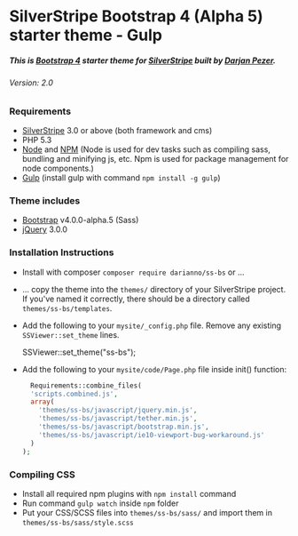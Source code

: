 # SilverStripe Bootstrap 4 (Alpha 5) starter theme - Gulp

##### This is [Bootstrap 4](https://v4-alpha.getbootstrap.com/) starter theme for [SilverStripe](http://silverstripe.org/) built by [Darjan Pezer](mailto:darjan@pezer.eu).
###### Version: 2.0

### Requirements
* [SilverStripe](http://silverstripe.org/) 3.0 or above (both framework and cms)
* PHP 5.3
* [Node](https://nodejs.org/en/) and [NPM](https://www.npmjs.com/package/plugin) (Node is used for dev tasks such as compiling sass, bundling and minifying js, etc. Npm is used for package management for node components.)
* [Gulp](http://gulpjs.com/) (install gulp with command `npm install -g gulp`)

### Theme includes
* [Bootstrap](https://v4-alpha.getbootstrap.com/) v4.0.0-alpha.5 (Sass)
* [jQuery](https://jquery.com/) 3.0.0

### Installation Instructions

 * Install with composer `composer require darianno/ss-bs` or ...

 * ... copy the theme into the `themes/` directory of your SilverStripe project.  If you've named it correctly, there should be a directory called `themes/ss-bs/templates`.

 * Add the following to your `mysite/_config.php` file.  Remove any existing `SSViewer::set_theme` lines.

    SSViewer::set_theme("ss-bs");

* Add the following to your `mysite/code/Page.php` file inside init() function:

    ```php
      Requirements::combine_files(
      'scripts.combined.js',
      array(
        'themes/ss-bs/javascript/jquery.min.js',
        'themes/ss-bs/javascript/tether.min.js',
        'themes/ss-bs/javascript/bootstrap.min.js',
        'themes/ss-bs/javascript/ie10-viewport-bug-workaround.js'
      )
    );
    ```

### Compiling CSS

* Install all required npm plugins with `npm install` command
* Run command `gulp watch` inside `npm` folder
* Put your CSS/SCSS files into `themes/ss-bs/sass/` and import them in `themes/ss-bs/sass/style.scss`
